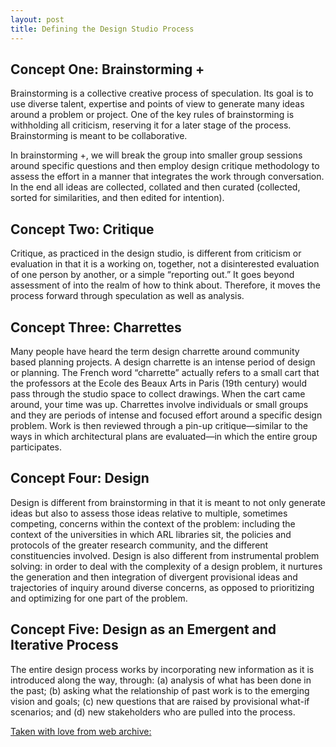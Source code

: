 ```yaml
---
layout: post
title: Defining the Design Studio Process
---
```


## Concept One: Brainstorming +
Brainstorming is a collective creative process of speculation. Its goal is to use diverse talent, expertise and points of view to generate many ideas around a problem or project. One of the key rules of brainstorming is withholding all criticism, reserving it for a later stage of the process. Brainstorming is meant to be collaborative.

In brainstorming +, we will break the group into smaller group sessions around specific questions and then employ design critique methodology to assess the effort in a manner that integrates the work through conversation. In the end all ideas are collected, collated and then curated (collected, sorted for similarities, and then edited for intention).

## Concept Two: Critique
Critique, as practiced in the design studio, is different from criticism or evaluation in that it is a working on, together, not a disinterested evaluation of one person by another, or a simple “reporting out.” It goes beyond assessment of into the realm of how to think about. Therefore, it moves the process forward through speculation as well as analysis.

## Concept Three: Charrettes
Many people have heard the term design charrette around community based planning projects. A design charrette is an intense period of design or planning. The French word “charrette” actually refers to a small cart that the professors at the Ecole des Beaux Arts in Paris (19th century) would pass through the studio space to collect drawings. When the cart came around, your time was up. Charrettes involve individuals or small groups and they are periods of intense and focused effort around a specific design problem. Work is then reviewed through a pin-up critique—similar to the ways in which architectural plans are evaluated—in which the entire group participates.

## Concept Four: Design
Design is different from brainstorming in that it is meant to not only generate ideas but also to assess those ideas relative to multiple, sometimes competing, concerns within the context of the problem: including the context of the universities in which ARL libraries sit, the policies and protocols of the greater research community, and the different constituencies involved. Design is also different from instrumental problem solving: in order to deal with the complexity of a design problem, it nurtures the generation and then integration of divergent provisional ideas and trajectories of inquiry around diverse concerns, as opposed to prioritizing and optimizing for one part of the problem.

## Concept Five: Design as an Emergent and Iterative Process
The entire design process works by incorporating new information as it is introduced along the way, through: (a) analysis of what has been done in the past; (b) asking what the relationship of past work is to the emerging vision and goals; (c) new questions that are raised by provisional what-if scenarios; and (d) new stakeholders who are pulled into the process.

[Taken with love from web archive:](https://web.archive.org/web/20141011011348/https://www.arl.org/about/arl-strategic-thinking-and-design/work-stream-3-design-studios/2981-defining-the-design-studio-process#.VDiEU-x_pqY)
